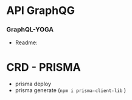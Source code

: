# API GraphQG

### GraphQL-YOGA
 - Readme: 

# CRD - PRISMA
 - prisma deploy
 - prisma generate (``` npm i prisma-client-lib ``` )

